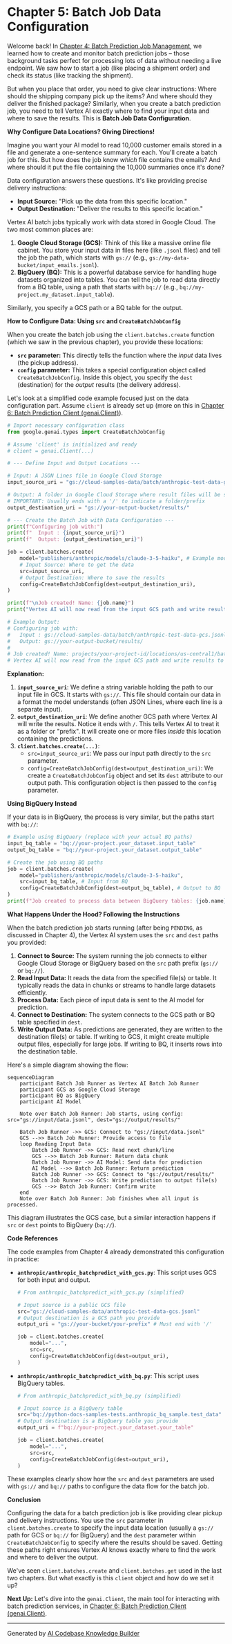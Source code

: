 # Chapter 5: Batch Job Data Configuration

Welcome back! In [Chapter 4: Batch Prediction Job Management](04_batch_prediction_job_management_.md), we learned how to create and monitor batch prediction jobs – those background tasks perfect for processing lots of data without needing a live endpoint. We saw how to start a job (like placing a shipment order) and check its status (like tracking the shipment).

But when you place that order, you need to give clear instructions: Where should the shipping company pick up the items? And where should they deliver the finished package? Similarly, when you create a batch prediction job, you need to tell Vertex AI exactly where to find your input data and where to save the results. This is **Batch Job Data Configuration**.

**Why Configure Data Locations? Giving Directions!**

Imagine you want your AI model to read 10,000 customer emails stored in a file and generate a one-sentence summary for each. You'll create a batch job for this. But how does the job know *which* file contains the emails? And where should it put the file containing the 10,000 summaries once it's done?

Data configuration answers these questions. It's like providing precise delivery instructions:

*   **Input Source:** "Pick up the data from this specific location."
*   **Output Destination:** "Deliver the results to this specific location."

Vertex AI batch jobs typically work with data stored in Google Cloud. The two most common places are:

1.  **Google Cloud Storage (GCS):** Think of this like a massive online file cabinet. You store your input data in files here (like `.jsonl` files) and tell the job the path, which starts with `gs://` (e.g., `gs://my-data-bucket/input_emails.jsonl`).
2.  **BigQuery (BQ):** This is a powerful database service for handling huge datasets organized into tables. You can tell the job to read data directly from a BQ table, using a path that starts with `bq://` (e.g., `bq://my-project.my_dataset.input_table`).

Similarly, you specify a GCS path or a BQ table for the output.

**How to Configure Data: Using `src` and `CreateBatchJobConfig`**

When you create the batch job using the `client.batches.create` function (which we saw in the previous chapter), you provide these locations:

*   **`src` parameter:** This directly tells the function where the *input* data lives (the pickup address).
*   **`config` parameter:** This takes a special configuration object called `CreateBatchJobConfig`. Inside this object, you specify the `dest` (destination) for the *output* results (the delivery address).

Let's look at a simplified code example focused just on the data configuration part. Assume `client` is already set up (more on this in [Chapter 6: Batch Prediction Client (genai.Client)](06_batch_prediction_client__genai_client__.md)).

```python
# Import necessary configuration class
from google.genai.types import CreateBatchJobConfig

# Assume 'client' is initialized and ready
# client = genai.Client(...)

# --- Define Input and Output Locations ---

# Input: A JSON Lines file in Google Cloud Storage
input_source_uri = "gs://cloud-samples-data/batch/anthropic-test-data-gcs.jsonl"

# Output: A folder in Google Cloud Storage where result files will be saved
# IMPORTANT: Usually ends with a '/' to indicate a folder/prefix
output_destination_uri = "gs://your-output-bucket/results/"

# --- Create the Batch Job with Data Configuration ---
print(f"Configuring job with:")
print(f"  Input : {input_source_uri}")
print(f"  Output: {output_destination_uri}")

job = client.batches.create(
    model="publishers/anthropic/models/claude-3-5-haiku", # Example model
    # Input Source: Where to get the data
    src=input_source_uri,
    # Output Destination: Where to save the results
    config=CreateBatchJobConfig(dest=output_destination_uri),
)

print(f"\nJob created! Name: {job.name}")
print("Vertex AI will now read from the input GCS path and write results to the output GCS path.")

# Example Output:
# Configuring job with:
#   Input : gs://cloud-samples-data/batch/anthropic-test-data-gcs.jsonl
#   Output: gs://your-output-bucket/results/
#
# Job created! Name: projects/your-project-id/locations/us-central1/batchPredictionJobs/some-unique-job-id
# Vertex AI will now read from the input GCS path and write results to the output GCS path.
```

**Explanation:**

1.  **`input_source_uri`**: We define a string variable holding the path to our input file in GCS. It starts with `gs://`. This file should contain our data in a format the model understands (often JSON Lines, where each line is a separate input).
2.  **`output_destination_uri`**: We define another GCS path where Vertex AI will write the results. Notice it ends with `/`. This tells Vertex AI to treat it as a folder or "prefix". It will create one or more files *inside* this location containing the predictions.
3.  **`client.batches.create(...)`**:
    *   `src=input_source_uri`: We pass our input path directly to the `src` parameter.
    *   `config=CreateBatchJobConfig(dest=output_destination_uri)`: We create a `CreateBatchJobConfig` object and set its `dest` attribute to our output path. This configuration object is then passed to the `config` parameter.

**Using BigQuery Instead**

If your data is in BigQuery, the process is very similar, but the paths start with `bq://`:

```python
# Example using BigQuery (replace with your actual BQ paths)
input_bq_table = "bq://your-project.your_dataset.input_table"
output_bq_table = "bq://your-project.your_dataset.output_table"

# Create the job using BQ paths
job = client.batches.create(
    model="publishers/anthropic/models/claude-3-5-haiku",
    src=input_bq_table, # Input from BQ
    config=CreateBatchJobConfig(dest=output_bq_table), # Output to BQ
)
print(f"Job created to process data between BigQuery tables: {job.name}")
```

**What Happens Under the Hood? Following the Instructions**

When the batch prediction job starts running (after being `PENDING`, as discussed in Chapter 4), the Vertex AI system uses the `src` and `dest` paths you provided:

1.  **Connect to Source:** The system running the job connects to either Google Cloud Storage or BigQuery based on the `src` path prefix (`gs://` or `bq://`).
2.  **Read Input Data:** It reads the data from the specified file(s) or table. It typically reads the data in chunks or streams to handle large datasets efficiently.
3.  **Process Data:** Each piece of input data is sent to the AI model for prediction.
4.  **Connect to Destination:** The system connects to the GCS path or BQ table specified in `dest`.
5.  **Write Output Data:** As predictions are generated, they are written to the destination file(s) or table. If writing to GCS, it might create multiple output files, especially for large jobs. If writing to BQ, it inserts rows into the destination table.

Here's a simple diagram showing the flow:

```mermaid
sequenceDiagram
    participant Batch Job Runner as Vertex AI Batch Job Runner
    participant GCS as Google Cloud Storage
    participant BQ as BigQuery
    participant AI Model

    Note over Batch Job Runner: Job starts, using config: src="gs://input/data.jsonl", dest="gs://output/results/"

    Batch Job Runner ->> GCS: Connect to "gs://input/data.jsonl"
    GCS -->> Batch Job Runner: Provide access to file
    loop Reading Input Data
        Batch Job Runner ->> GCS: Read next chunk/line
        GCS -->> Batch Job Runner: Return data chunk
        Batch Job Runner ->> AI Model: Send data for prediction
        AI Model -->> Batch Job Runner: Return prediction
        Batch Job Runner ->> GCS: Connect to "gs://output/results/"
        Batch Job Runner ->> GCS: Write prediction to output file(s)
        GCS -->> Batch Job Runner: Confirm write
    end
    Note over Batch Job Runner: Job finishes when all input is processed.
```

This diagram illustrates the GCS case, but a similar interaction happens if `src` or `dest` points to BigQuery (`bq://`).

**Code References**

The code examples from Chapter 4 already demonstrated this configuration in practice:

*   **`anthropic/anthropic_batchpredict_with_gcs.py`**: This script uses GCS for both input and output.

    ```python
    # From anthropic_batchpredict_with_gcs.py (simplified)

    # Input source is a public GCS file
    src="gs://cloud-samples-data/anthropic-test-data-gcs.jsonl"
    # Output destination is a GCS path you provide
    output_uri = "gs://your-bucket/your-prefix" # Must end with '/'

    job = client.batches.create(
        model="...",
        src=src,
        config=CreateBatchJobConfig(dest=output_uri),
    )
    ```

*   **`anthropic/anthropic_batchpredict_with_bq.py`**: This script uses BigQuery tables.

    ```python
    # From anthropic_batchpredict_with_bq.py (simplified)

    # Input source is a BigQuery table
    src="bq://python-docs-samples-tests.anthropic_bq_sample.test_data"
    # Output destination is a BigQuery table you provide
    output_uri = f"bq://your-project.your_dataset.your_table"

    job = client.batches.create(
        model="...",
        src=src,
        config=CreateBatchJobConfig(dest=output_uri),
    )
    ```

These examples clearly show how the `src` and `dest` parameters are used with `gs://` and `bq://` paths to configure the data flow for the batch job.

**Conclusion**

Configuring the data for a batch prediction job is like providing clear pickup and delivery instructions. You use the `src` parameter in `client.batches.create` to specify the input data location (usually a `gs://` path for GCS or `bq://` for BigQuery) and the `dest` parameter within `CreateBatchJobConfig` to specify where the results should be saved. Getting these paths right ensures Vertex AI knows exactly where to find the work and where to deliver the output.

We've seen `client.batches.create` and `client.batches.get` used in the last two chapters. But what exactly is this `client` object and how do we set it up?

**Next Up:** Let's dive into the `genai.Client`, the main tool for interacting with batch prediction services, in [Chapter 6: Batch Prediction Client (genai.Client)](06_batch_prediction_client__genai_client__.md).

---

Generated by [AI Codebase Knowledge Builder](https://github.com/The-Pocket/Tutorial-Codebase-Knowledge)